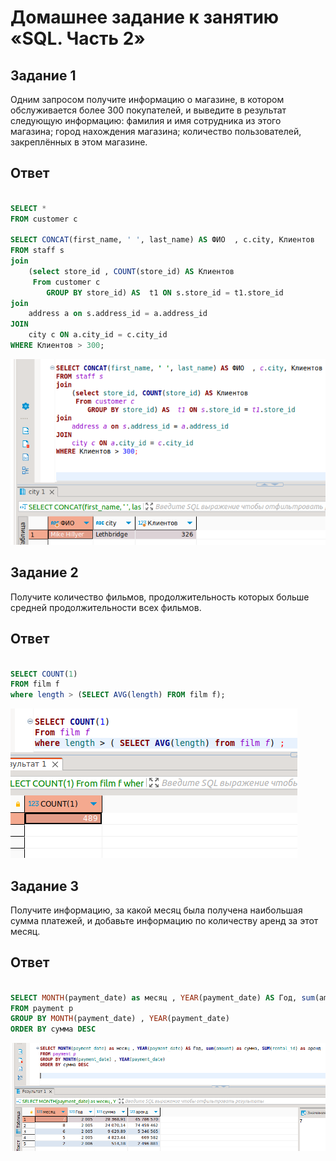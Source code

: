 # Домашнее задание к занятию «SQL. Часть 2»

## Задание 1
Одним запросом получите информацию о магазине, в котором обслуживается более 300 покупателей, и выведите в результат следующую информацию:
фамилия и имя сотрудника из этого магазина;
город нахождения магазина;
количество пользователей, закреплённых в этом магазине.

## Ответ
```SQL

SELECT *
FROM customer c  

SELECT CONCAT(first_name, ' ', last_name) AS ФИО  , c.city, Клиентов 
FROM staff s 
join 
	(select store_id , COUNT(store_id) AS Клиентов
	 From customer c  
		GROUP BY store_id) AS  t1 ON s.store_id = t1.store_id
join
	address a on s.address_id = a.address_id 
JOIN 
	city c ON a.city_id = c.city_id
WHERE Клиентов > 300;

```

![скрин](https://github.com/MalovAleksey/DZ/blob/main/MySQL/2024-01-28_13-46-49.png)

## Задание 2
Получите количество фильмов, продолжительность которых больше средней продолжительности всех фильмов.


## Ответ

```SQL

SELECT COUNT(1)
FROM film f
where length > (SELECT AVG(length) FROM film f);

```

![скрин](https://github.com/MalovAleksey/DZ/blob/main/MySQL/2024-01-27_17-33-47.png)

## Задание 3
Получите информацию, за какой месяц была получена наибольшая сумма платежей, и добавьте информацию по количеству аренд за этот месяц.

## Ответ

```SQL

SELECT MONTH(payment_date) as месяц , YEAR(payment_date) AS Год, sum(amount) as сумма, SUM(rental_id) as аренд 
FROM payment p 
GROUP BY MONTH(payment_date) , YEAR(payment_date)
ORDER BY сумма DESC

```

![скрин](https://github.com/MalovAleksey/DZ/blob/main/MySQL/2024-01-28_14-16-15.png)
